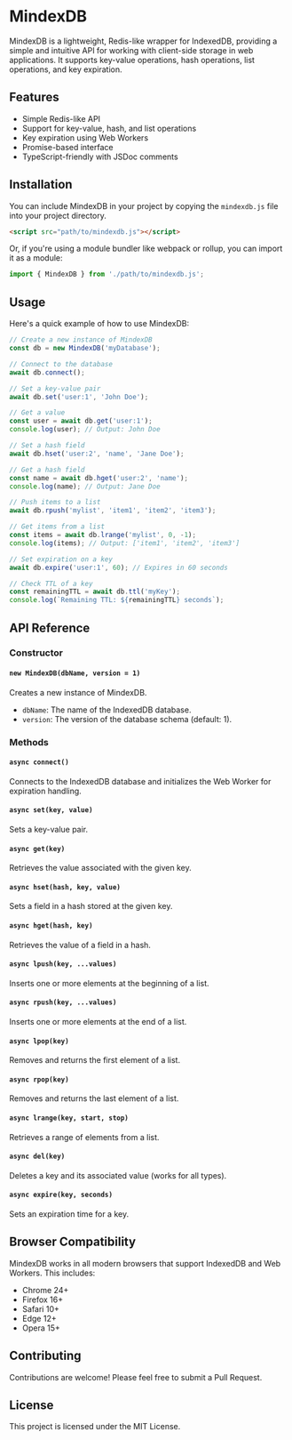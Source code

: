 # MindexDB

MindexDB is a lightweight, Redis-like wrapper for IndexedDB, providing a simple and intuitive API for working with client-side storage in web applications. It supports key-value operations, hash operations, list operations, and key expiration.

## Features

- Simple Redis-like API
- Support for key-value, hash, and list operations
- Key expiration using Web Workers
- Promise-based interface
- TypeScript-friendly with JSDoc comments

## Installation

You can include MindexDB in your project by copying the `mindexdb.js` file into your project directory.

```html
<script src="path/to/mindexdb.js"></script>
```

Or, if you're using a module bundler like webpack or rollup, you can import it as a module:

```javascript
import { MindexDB } from './path/to/mindexdb.js';
```

## Usage

Here's a quick example of how to use MindexDB:

```javascript
// Create a new instance of MindexDB
const db = new MindexDB('myDatabase');

// Connect to the database
await db.connect();

// Set a key-value pair
await db.set('user:1', 'John Doe');

// Get a value
const user = await db.get('user:1');
console.log(user); // Output: John Doe

// Set a hash field
await db.hset('user:2', 'name', 'Jane Doe');

// Get a hash field
const name = await db.hget('user:2', 'name');
console.log(name); // Output: Jane Doe

// Push items to a list
await db.rpush('mylist', 'item1', 'item2', 'item3');

// Get items from a list
const items = await db.lrange('mylist', 0, -1);
console.log(items); // Output: ['item1', 'item2', 'item3']

// Set expiration on a key
await db.expire('user:1', 60); // Expires in 60 seconds

// Check TTL of a key
const remainingTTL = await db.ttl('myKey');
console.log(`Remaining TTL: ${remainingTTL} seconds`);
```

## API Reference

### Constructor

#### `new MindexDB(dbName, version = 1)`

Creates a new instance of MindexDB.

- `dbName`: The name of the IndexedDB database.
- `version`: The version of the database schema (default: 1).

### Methods

#### `async connect()`

Connects to the IndexedDB database and initializes the Web Worker for expiration handling.

#### `async set(key, value)`

Sets a key-value pair.

#### `async get(key)`

Retrieves the value associated with the given key.

#### `async hset(hash, key, value)`

Sets a field in a hash stored at the given key.

#### `async hget(hash, key)`

Retrieves the value of a field in a hash.

#### `async lpush(key, ...values)`

Inserts one or more elements at the beginning of a list.

#### `async rpush(key, ...values)`

Inserts one or more elements at the end of a list.

#### `async lpop(key)`

Removes and returns the first element of a list.

#### `async rpop(key)`

Removes and returns the last element of a list.

#### `async lrange(key, start, stop)`

Retrieves a range of elements from a list.

#### `async del(key)`

Deletes a key and its associated value (works for all types).

#### `async expire(key, seconds)`

Sets an expiration time for a key.

## Browser Compatibility

MindexDB works in all modern browsers that support IndexedDB and Web Workers. This includes:

- Chrome 24+
- Firefox 16+
- Safari 10+
- Edge 12+
- Opera 15+

## Contributing

Contributions are welcome! Please feel free to submit a Pull Request.

## License

This project is licensed under the MIT License.
